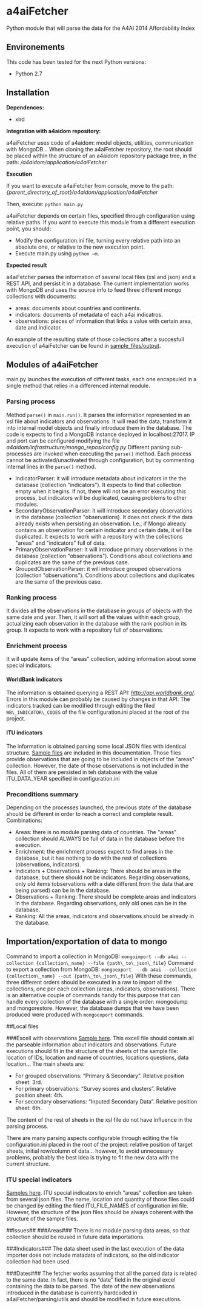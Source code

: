 # a4aiFetcher
Python module that will parse the data for the A4AI 2014 Affordability Index

## Environements
This code has been tested for the next Python versions:
- Python 2.7

## Installation

**Dependences:**
- xlrd


**Integration with a4aidom repository:**

a4aiFetcher uses code of a4aidom: model objects, utilities, communication with MongoDB… When cloning the a4aiFetcher repository, the root should be placed within the structure of an a4aidom repository package tree, in the path:
*/a4aidom/application/a4aiFetcher*


 **Execution**
 
 If you want to execute a4aiFetcher from console, move to the path:
*{parent_directory_of_root}/a4aidom/application/a4aiFetcher*

Then, execute:
`python main.py`

a4aiFetcher depends on certain files, specified through configuration using relative paths. If you want to execute this module from a different execution point, you should:
- Modify the configuration.ini file, turning every relative path into an absolute one, or relative to the new execution point.
- Execute main.py using `python –m`.

**Expected result**

a4aiFetcher parses the information of several local files (xsl and json) and a REST API, and persist it in a database. The current implementation works with MongoDB and uses the source info to feed three different mongo collections with documents:
- areas: documents about countries and continents.
- indicators: documents of metadata of each a4ai indicatros.
- observations: pieces of information that links a value with certain area, date and indicator.

An example of the resulting state of those collections after a succesfull execution of a4aiFetcher can be found in [sample\_files/output](https://github.com/weso/a4aiFetcher/tree/develop/sample_files/output).

## Modules of a4aiFetcher
main.py launches the execution of different tasks, each one encapsuled in a single method that relies in a differenced internal module.

### Parsing process 
Method `parse()` in `main.run()`. It parses the information represented in an xsl file about indicators and observations. It will read the data, transform it into internal model objects and finally introduce them in the database. 
The code is expects to find a MongoDB instance deployed in localhost:27017. IP and port can be configured modifying the file *a4aidom/infrastructure/mongo_repos/config.py*
Different parsing sub-processes are invoked when executing the `parse()` method. Each process cannot be activated/unactivated through configuration, but by commenting internal lines in the `parse()` method.


- IndicatorParser: it will introduce metadata about indicators in the the database (collection "indicators"). It expects to find that collection empty when it begins. If not, there will not be an error executing this process, but indicators will be duplicated, causing problems to other modules.
- SecondaryObservationParser: it will introduce secondary observations in the database (collection "observations). It does not check if the data already exists when persisting an observation. I.e., if Mongo already contains an observation for certain indicator and certain date, it will be duplicated. It expects to work with a repository with the collections "areas" and "indicators" full of data.
- PrimaryObservationParser: it will introduce primary observations in the database (collection "observations"). Conditions about collections and duplicates are the same of the previous case.
- GroupedObservationParser: it will introduce grouped observations (collection "observations"). Conditions about collections and duplicates are the same of the previous case.

### Ranking process 
It divides all the observations in the database in groups of objects with the same date and year. Then, it will sort all the values within each group, actualizing each observation in the database with the rank position in its group. It expects to work with a repository full of observations.

### Enrichment process
It will update items of the “areas” collection, adding information about some special indicators.

#### WorldBank indicators 
The information is obtained querying a REST API: *http://api.worldbank.org/*. Errors in this module can probably be caused by changes in that API. The indicators tracked can be modified through editing the filed `WB\_INDICATOR\_CODES` of the file configuration.ini placed at the root of the project.

#### ITU indicators 
The information is obtained parsing some local JSON files with identical structure.  [Sample files](https://github.com/weso/a4aiFetcher/tree/develop/sample_files/input) are included in this documentation. Those files provide observations that are going to be included in objects of the "areas" collection. However, the date of those observations is not included in the files. All of them are persisted in teh database with the value ITU\_DATA\_YEAR specified in configuration.ini

### Preconditions summary
Depending on the processes launched, the previous state of the database should be different in order to reach a correct and complete result. Combinations:

- Areas: there is no module parsing data of countries. The "areas" collection should ALWAYS be full of data in the database before the execution.
- Enrichment: the enrichment process expect to find areas in the database, but it has nothing to do with the rest of collections (observations, indicators).
- Indicators + Observations + Ranking: There should be areas in the database, but there should not be indicators. Regarding observations, only old items (observations with a date different from the data that are being parsed) can be in the database.
- Observations + Ranking: There should be complete areas and indicators in the database. Regarding observations, only old ones can be in the database.
- Ranking: All the areas, indicators and observations should be already in the database.

## Importation/exportation of data to mongo
Command to import a collection in MongoDB:
`mongoimport --db a4ai --collection {collection\_name} --file {path\_to\_json\_file}`
Command to export a collection from MongoDB:
`mongoexport  --db a4ai --collection {collection\_name} --out {path\_to\_json\_file}`
With these commands, three different orders should be executed in a raw to import all the collections, one per each collection (areas, indicators, observations). 
There is an alternative couple of commands handy for this purpose that can handle every collection of the database with a single order: mongodump and mongorestore. However, the database dumps that we have been produced were produced with `mongoexport` commands.


##Local files

###Excell with observations
[Sample here](https://github.com/weso/a4aiFetcher/blob/develop/sample_files/input/data.xlsx). This excell file should contain all the parseable information about indicators and observations. Future executions should fit in the structure of the sheets of the sample file: location of IDs, location and name of countries, locations questions, data location… 
The main sheets are:
- For grouped observations: “Primary & Secondary”. Relative position sheet: 3rd.
- For primary observations: “Survey scores and clusters”. Relative position sheet: 4th.
- For secondary observations: “Inputed Secondary Data”. Relative position sheet: 6th.

The content of the rest of sheets in the xsl file do not have influence in the parsing process.

There are many parsing aspects configurable through editing the file configuration.ini placed in the root of the project: relative position of target sheets, initial row/column of data… however, to avoid unnecessary problems, probably the best idea is trying to fit the new data with the current structure.

### ITU special indicators
[Samples here](https://github.com/weso/a4aiFetcher/tree/develop/sample_files/input). ITU special indicators to enrich “areas” collection are taken from several json files. The name, location and quantity of those files could be changed by editing the filed ITU_FILE_NAMES of configuration.ini file. However, the structure of the json files should be always coherent with the structure of the sample files.


##Issues##
###Areas###
There is no module parsing data areas, so that collection should be reused in future data importations.

###Indicators###
The data sheet used in the last execution of the data importer does not include matadata of indicators, so the old indicator collection had been used.

###Dates###
The fetcher works assuming that all the parsed data is related to the same date. In fact, there is no “date” field in the original excel containing the data to be parsed. The date of the new observations introduced in the database is currently hardcoded in a4aiFetcher/parsing/utils and should be modified in future executions.

